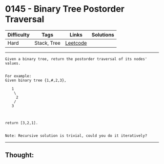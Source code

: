 # 0145 - Binary Tree Postorder Traversal

Difficulty  | Tags | Links | Solutions
----------- | ---- | ----- | -----
Hard | Stack, Tree | [Leetcode](https://leetcode.com/problems/binary-tree-postorder-traversal/description/) |


-----------

```
Given a binary tree, return the postorder traversal of its nodes' values.


For example:
Given binary tree {1,#,2,3},

   1
    \
     2
    /
   3



return [3,2,1].


Note: Recursive solution is trivial, could you do it iteratively?
```

-----------

## Thought:
